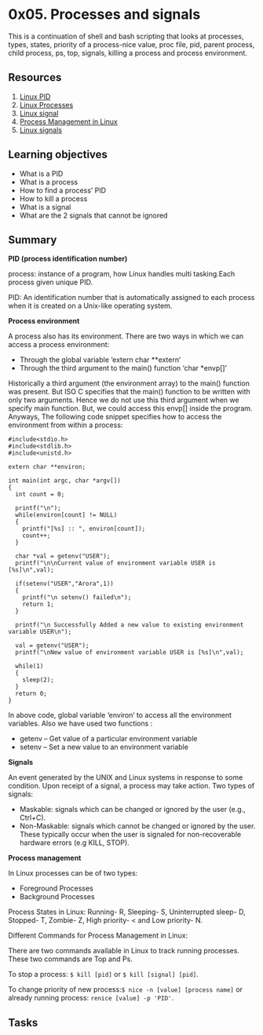 # 0x05. Processes and signals
This is a continuation of shell and bash scripting that looks at processes, types, states, priority of a process-nice value, proc file, pid, parent process, child process, ps, top, signals, killing a process and process environment.

## Resources
1. [Linux PID](https://www.linfo.org/pid.html)
2. [Linux Processes](https://www.thegeekstuff.com/2012/03/linux-processes-environment/)
3. [Linux signal](https://www.educative.io/answers/what-are-linux-signals)
4. [Process Management in Linux](https://www.digitalocean.com/community/tutorials/process-management-in-linux)
5. [Linux signals](https://www.computerhope.com/unix/signals.htm)

## Learning objectives

- What is a PID
- What is a process
- How to find a process’ PID
- How to kill a process
- What is a signal
- What are the 2 signals that cannot be ignored

## Summary
**PID (process identification number)**

process: instance of a program, how Linux handles multi tasking.Each process given unique PID.

PID: An identification number that is automatically assigned to each process when it is created on a Unix-like operating system.

**Process environment**

A process also has its environment. There are two ways in which we can access a process environment:
- Through the global variable ‘extern char **extern‘
- Through the third argument to the main() function ‘char *envp[]’

Historically a third argument (the environment array) to the main() function was present. But ISO C specifies that the main() function to be written with only two arguments. Hence we do not use this third argument when we specify main function. But, we could access this envp[] inside the program. Anyways, The following code snippet specifies how to access the environment from within a process:
```
#include<stdio.h>
#include<stdlib.h>
#include<unistd.h>

extern char **environ;

int main(int argc, char *argv[])
{
  int count = 0;

  printf("\n");
  while(environ[count] != NULL)
  {
    printf("[%s] :: ", environ[count]);
    count++;
  }

  char *val = getenv("USER");
  printf("\n\nCurrent value of environment variable USER is [%s]\n",val);

  if(setenv("USER","Arora",1))
  {
    printf("\n setenv() failed\n");
    return 1;
  }

  printf("\n Successfully Added a new value to existing environment variable USER\n");

  val = getenv("USER");
  printf("\nNew value of environment variable USER is [%s]\n",val);

  while(1)
  {
    sleep(2);
  }
  return 0;
}
```
In above code, global variable ‘environ’ to access all the environment variables. Also we have used two functions :

- getenv – Get value of a particular environment variable
- setenv – Set a new value to an environment variable

**Signals**

An event generated by the UNIX and Linux systems in response to some condition. Upon receipt of a signal, a process may take action. Two types of signals:

- Maskable: signals which can be changed or ignored by the user (e.g., Ctrl+C).
- Non-Maskable: signals which cannot be changed or ignored by the user. These typically occur when the user is signaled for non-recoverable hardware errors (e.g KILL, STOP).

**Process management**

In Linux processes can be of two types:
- Foreground Processes
- Background Processes

Process States in Linux: Running- R, Sleeping- S, Uninterrupted sleep- D, Stopped- T, Zombie- Z, High priority- < and Low priority- N.

Different Commands for Process Management in Linux:

There are two commands available in Linux to track running processes. These two commands are Top and Ps.

To stop a process: ```$ kill [pid]``` or ```$ kill [signal] [pid]```.

To change priority of new process:```$ nice -n [value] [process name]``` or already running process: ```renice [value] -p 'PID'```.

## Tasks

